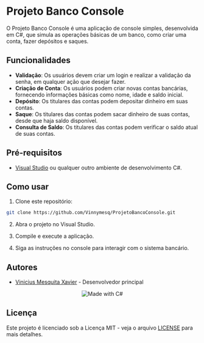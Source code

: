 # Projeto Banco Console

O Projeto Banco Console é uma aplicação de console simples, desenvolvida em C#, que simula as operações básicas de um banco, como criar uma conta, fazer depósitos e saques.

## Funcionalidades

- **Validação**: Os usuários devem criar um login e realizar a validação da senha, em qualquer ação que desejar fazer.
- **Criação de Conta**: Os usuários podem criar novas contas bancárias, fornecendo informações básicas como nome, idade e saldo inicial.
- **Depósito**: Os titulares das contas podem depositar dinheiro em suas contas.
- **Saque**: Os titulares das contas podem sacar dinheiro de suas contas, desde que haja saldo disponível.
- **Consulta de Saldo**: Os titulares das contas podem verificar o saldo atual de suas contas.

## Pré-requisitos

- [Visual Studio](https://visualstudio.microsoft.com/pt-br/) ou qualquer outro ambiente de desenvolvimento C#.

## Como usar

1. Clone este repositório:

```bash
git clone https://github.com/Vinnymesq/ProjetoBancoConsole.git
```

2. Abra o projeto no Visual Studio.

3. Compile e execute a aplicação.

4. Siga as instruções no console para interagir com o sistema bancário.



## Autores

- [Vinicius Mesquita Xavier](github.com/Vinnymesq) - Desenvolvedor principal
  
 <p align="center">
  <img src="https://img.shields.io/badge/Made%20with-C%23-blueviolet" alt="Made with C#" />
  

## Licença

Este projeto é licenciado sob a Licença MIT - veja o arquivo [LICENSE](LICENSE) para mais detalhes.
